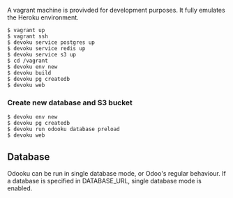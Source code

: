 A vagrant machine is provivded for development purposes. It fully emulates
the Heroku environment.

```
$ vagrant up
$ vagrant ssh
$ devoku service postgres up
$ devoku service redis up
$ devoku service s3 up
$ cd /vagrant
$ devoku env new
$ devoku build
$ devoku pg createdb
$ devoku web
```

### Create new database and S3 bucket

```
$ devoku env new
$ devoku pg createdb
$ devoku run odooku database preload
$ devoku web
```

## Database
Odooku can be run in single database mode, or Odoo's regular behaviour. If a
database is specified in DATABASE_URL, single database mode is enabled.

